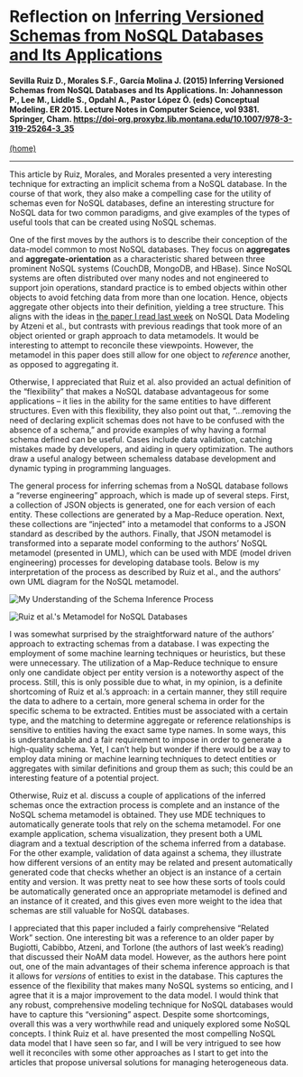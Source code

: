 # Reflection on [Inferring Versioned Schemas from NoSQL Databases and Its Applications](https://link-springer-com.proxybz.lib.montana.edu/chapter/10.1007%2F978-3-319-25264-3_35)

#### Sevilla Ruiz D., Morales S.F., García Molina J. (2015) Inferring Versioned Schemas from NoSQL Databases and Its Applications. In: Johannesson P., Lee M., Liddle S., Opdahl A., Pastor López Ó. (eds) Conceptual Modeling. ER 2015. Lecture Notes in Computer Science, vol 9381. Springer, Cham. https://doi-org.proxybz.lib.montana.edu/10.1007/978-3-319-25264-3_35

[(home)](https://beqpolk1.github.io/csci-592-spring2022/)

---

This article by Ruiz, Morales, and Morales presented a very interesting technique for extracting an implicit schema from a NoSQL database. In the course of that work, they also make a compelling case for the utility of schemas even for NoSQL databases, define an interesting structure for NoSQL data for two common paradigms, and give examples of the types of useful tools that can be created using NoSQL schemas.

One of the first moves by the authors is to describe their conception of the data-model common to most NoSQL databases. They focus on **aggregates** and **aggregate-orientation** as a characteristic shared between three prominent NoSQL systems (CouchDB, MongoDB, and HBase). Since NoSQL systems are often distributed over many nodes and not engineered to support join operations, standard practice is to embed objects within other objects to avoid fetching data from more than one location. Hence, objects aggregate other objects into their definition, yielding a tree structure. This aligns with the ideas in [the paper I read last week]( 2.1_atzeni_et_al_data_model_nosql.md) on NoSQL Data Modeling by Atzeni et al., but contrasts with previous readings that took more of an object oriented or graph approach to data metamodels. It would be interesting to attempt to reconcile these viewpoints. However, the metamodel in this paper does still allow for one object to *reference* another, as opposed to aggregating it.

Otherwise, I appreciated that Ruiz et al. also provided an actual definition of the “flexibility” that makes a NoSQL database advantageous for some applications – it lies in the ability for the same entities to have different structures. Even with this flexibility, they also point out that, “…removing the need of declaring explicit schemas does not have to be confused with the absence of a schema,” and provide examples of why having a formal schema defined can be useful. Cases include data validation, catching mistakes made by developers, and aiding in query optimization. The authors draw a useful analogy between schemaless database development and dynamic typing in programming languages.

The general process for inferring schemas from a NoSQL database follows a “reverse engineering” approach, which is made up of several steps. First, a collection of JSON objects is generated, one for each version of each entity. These collections are generated by a Map-Reduce operation. Next, these collections are “injected” into a metamodel that conforms to a JSON standard as described by the authors. Finally, that JSON metamodel is transformed into a separate model conforming to the authors’ NoSQL metamodel (presented in UML), which can be used with MDE (model driven engineering) processes for developing database tools. Below is my interpretation of the process as described by Ruiz et al., and the authors’ own UML diagram for the NoSQL metamodel.

![My Understanding of the Schema Inference Process](/images/2.2_inference_process.jpg)

![Ruiz et al.'s Metamodel for NoSQL Databases](/images/2.2_nosql_metamodel.gif)

I was somewhat surprised by the straightforward nature of the authors’ approach to extracting schemas from a database. I was expecting the employment of some machine learning techniques or heuristics, but these were unnecessary. The utilization of a Map-Reduce technique to ensure only one candidate object per entity version is a noteworthy aspect of the process. Still, this is only possible due to what, in my opinion, is a definite shortcoming of Ruiz et al.’s approach: in a certain manner, they still require the data to adhere to a certain, more general schema in order for the specific schema to be extracted. Entities must be associated with a certain type, and the matching to determine aggregate or reference relationships is sensitive to entities having the exact same type names. In some ways, this is understandable and a fair requirement to impose in order to generate a high-quality schema. Yet, I can’t help but wonder if there would be a way to employ data mining or machine learning techniques to detect entities or aggregates with similar definitions and group them as such; this could be an interesting feature of a potential project.

Otherwise, Ruiz et al. discuss a couple of applications of the inferred schemas once the extraction process is complete and an instance of the NoSQL schema metamodel is obtained. They use MDE techniques to automatically generate tools that rely on the schema metamodel. For one example application, schema visualization, they present both a UML diagram and a textual description of the schema inferred from a database. For the other example, validation of data against a schema, they illustrate how different versions of an entity may be related and present automatically generated code that checks whether an object is an instance of a certain entity and version. It was pretty neat to see how these sorts of tools could be automatically generated once an appropriate metamodel is defined and an instance of it created, and this gives even more weight to the idea that schemas are still valuable for NoSQL databases.

I appreciated that this paper included a fairly comprehensive “Related Work” section. One interesting bit was a reference to an older paper by Bugiotti, Cabibbo, Atzeni, and Torlone (the authors of last week’s reading) that discussed their NoAM data model. However, as the authors here point out, one of the main advantages of their schema inference approach is that it allows for *versions* of entities to exist in the database. This captures the essence of the flexibility that makes many NoSQL systems so enticing, and I agree that it is a major improvement to the data model. I would think that any robust, comprehensive modeling technique for NoSQL databases would have to capture this “versioning” aspect. Despite some shortcomings, overall this was a very worthwhile read and uniquely explored some NoSQL concepts. I think Ruiz et al. have presented the most compelling NoSQL data model that I have seen so far, and I will be very intrigued to see how well it reconciles with some other approaches as I start to get into the articles that propose universal solutions for managing heterogeneous data.
